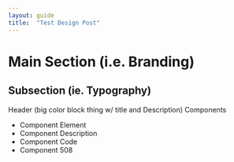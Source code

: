```yaml
---
layout: guide
title:  "Test Design Post"
---
```


<!-- Sidenav Key-->
# Main Section (i.e. Branding)
## Subsection (ie. Typography)

<!---Section Key -->
Header (big color block thing w/ title and Description)
Components

<!---Component Key -->
- Component Element 
- Component Description 
- Component Code
- Component 508
